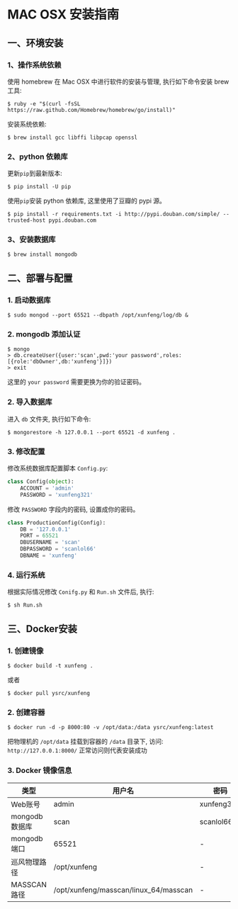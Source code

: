# MAC OSX 安装指南

## 一、环境安装

### 1、操作系统依赖

使用 homebrew 在 Mac OSX 中进行软件的安装与管理, 执行如下命令安装 brew 工具:

```
$ ruby -e "$(curl -fsSL https://raw.github.com/Homebrew/homebrew/go/install)"
```

安装系统依赖:

```
$ brew install gcc libffi libpcap openssl
```
### 2、python 依赖库

更新`pip`到最新版本:

```
$ pip install -U pip
```

使用`pip`安装 python 依赖库, 这里使用了豆瓣的 pypi 源。

```
$ pip install -r requirements.txt -i http://pypi.douban.com/simple/ --trusted-host pypi.douban.com
```

### 3、安装数据库

```
$ brew install mongodb
```

## 二、部署与配置

### 1. 启动数据库

```
$ sudo mongod --port 65521 --dbpath /opt/xunfeng/log/db &
```

### 2. mongodb 添加认证

```
$ mongo
> db.createUser({user:'scan',pwd:'your password',roles:[{role:'dbOwner',db:'xunfeng'}]})
> exit
```

这里的 `your password` 需要更换为你的验证密码。

### 2. 导入数据库

进入 `db` 文件夹, 执行如下命令:

```
$ mongorestore -h 127.0.0.1 --port 65521 -d xunfeng .
```

### 3. 修改配置

修改系统数据库配置脚本 `Config.py`:

```python
class Config(object):
    ACCOUNT = 'admin'
    PASSWORD = 'xunfeng321'
```

修改 `PASSWORD` 字段内的密码, 设置成你的密码。

```python
class ProductionConfig(Config):
    DB = '127.0.0.1'
    PORT = 65521
    DBUSERNAME = 'scan'
    DBPASSWORD = 'scanlol66'
    DBNAME = 'xunfeng'
```
### 4. 运行系统

根据实际情况修改 `Conifg.py` 和 `Run.sh` 文件后, 执行:

```
$ sh Run.sh
```

## 三、Docker安装

### 1. 创建镜像

```
$ docker build -t xunfeng .
```

或者

```
$ docker pull ysrc/xunfeng
```

### 2. 创建容器

```
$ docker run -d -p 8000:80 -v /opt/data:/data ysrc/xunfeng:latest
```

把物理机的 `/opt/data` 挂载到容器的 `/data` 目录下, 访问: `http://127.0.0.1:8000/` 正常访问则代表安装成功

### 3. Docker 镜像信息

|类型 | 用户名 | 密码 |
|----- |----- |-----| 
| Web账号 | admin | xunfeng321 |
| mongodb 数据库 | scan | scanlol66 |
| mongodb 端口 | 65521| - |
| 巡风物理路径 | /opt/xunfeng | - |
| MASSCAN 路径| /opt/xunfeng/masscan/linux_64/masscan | - |
